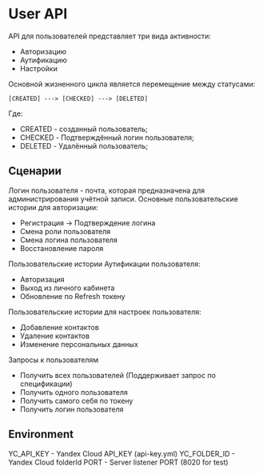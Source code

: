# User API

API для пользователей представляет три вида активности:

* Авторизацию
* Аутификацию
* Настройки

Основной жизненного цикла является перемещение между статусами: 

```
[CREATED] ---> [CHECKED] ---> [DELETED]
```
Где:
- CREATED - созданный пользователь;
- CHECKED - Подтверждённый логин пользователя;
- DELETED - Удалённый пользователь;

## Сценарии
 
Логин пользователя - почта, которая предназначена для администрирования учётной записи.
Основные пользовательские истории для авторизации:
* Регистрация -> Подтверждение логина
* Смена роли пользователя
* Смена логина пользователя
* Восстановление пароля

Пользовательские истории Аутификации пользователя:
* Авторизация
* Выход из личного кабинета
* Обновление по Refresh токену

Пользовательские истории для настроек пользователя:
* Добавление контактов
* Удаление контактов
* Изменение персональных данных

Запросы к пользователям
* Получить всех пользователей (Поддерживает запрос по спецификации)
* Получить одного пользователя
* Получить самого себя по токену
* Получить логин пользователя



## Environment 

YC_API_KEY - Yandex Cloud API_KEY (api-key.yml)
YC_FOLDER_ID - Yandex Cloud folderId
PORT - Server listener PORT (8020 for test)